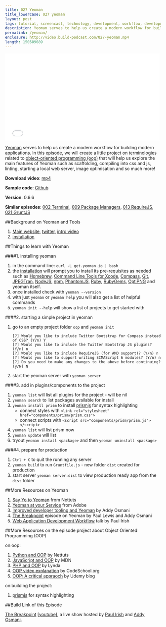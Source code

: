 ```yaml
---
title: 027 Yeoman
title_lowercase: 027 yeoman
layout: post
tags: tutorial, screencast, technology, development, workflow, development, yeoman, build, automation, optimisation, minification, scaffolding, generators, package managers
description: Yeoman serves to help us create a modern workflow for building modern applications. In this episode, we will create a little project on terminologies related to object-oriented programming (oop) that will help us explore the main features of Yeoman such as scaffolding, compiling into css and js, linting, starting a local web server, image optimisation and so much more!
permalink: /yeoman/
enclosure: http://video.build-podcast.com/027-yeoman.mp4
length: 150589689
---
```


<div id="video"><iframe src="//player.vimeo.com/video/56398883" width="500" height="281" frameborder="0" webkitallowfullscreen mozallowfullscreen allowfullscreen></iframe></div>

[Yeoman](http://yeoman.io/) serves to help us create a modern workflow for building modern applications. In this episode, we will create a little project on terminologies related to [object-oriented programming (oop)](http://en.wikipedia.org/wiki/Object-oriented_programming) that will help us explore the main features of Yeoman such as scaffolding, compiling into css and js, linting, starting a local web server, image optimisation and so much more!

<p><strong>Download video</strong>: <a href="http://video.build-podcast.com/027-yeoman.mp4" download="build-podcast-027-yeoman.mp4">mp4</a></p>

**Sample code**: [Github](https://github.com/sayanee/build-podcast/tree/master/027-yeoman)

**Version**: 0.9.6

**Similar episodes**: [002 Terminal](/terminal), [009 Package Managers](/package-managers), [013 RequireJS](/requirejs), [021 GruntJS](/gruntjs)

##Background on Yeoman and Tools

1. [Main website](http://yeoman.io/), [twitter](http://twitter.com/yeoman), [intro video](http://www.youtube.com/watch?v=vFacaBinGZ0#!)
1. [installation](https://github.com/yeoman/yeoman/wiki/Manual-Install)


##Things to learn with Yeoman

####1. installing yeoman

1. in the command line: `curl -L get.yeoman.io | bash`
1. the [installation](https://github.com/yeoman/yeoman/wiki/Manual-Install) will prompt you to install its pre-requisites as needed such as [Homebrew](http://mxcl.github.com/homebrew/), [Command Line Tools for Xcode](https://developer.apple.com/xcode/), [Compass](http://compass-style.org/), [Git](http://git-scm.com/), [JPEGTran](http://jpegclub.org/jpegtran/), [NodeJS](http://nodejs.org/), [npm](https://npmjs.org/), [PhantomJS](http://phantomjs.org/), [Ruby](http://www.ruby-lang.org/en/), [RubyGems](http://rubygems.org/), [OptiPNG](http://optipng.sourceforge.net/) and yeoman itself.
1. once installed check with `yeoman --version`
1. with just `yeoman` or `yeoman help` you will also get a list of helpful commands
1. `yeoman init --help` will show a list of projects to get started with

####2. starting a simple project in yeoman

1. go to an empty project folder `oop` and `yeoman init`

    ```
    [?] Would you like to include Twitter Bootstrap for Compass instead of CSS? (Y/n) Y
    [?] Would you like to include the Twitter Bootstrap JS plugins? (Y/n) n
    [?] Would you like to include RequireJS (for AMD support)? (Y/n) n
    [?] Would you like to support writing ECMAScript 6 modules? (Y/n) n
    [?] Do you need to make any changes to the above before continuing? (y/N) N
    ```
 1. start the yeoman server with `yeoman server`

####3. add in plugins/components to the project

1. `yeoman list` will list all plugins for the project - will be nil
1. `yeoman search` to list packages available for install
1. `yeoman install prism` to install [prismjs](http://prismjs.com/) for syntax highlighting
    - connect styles with `<link rel="stylesheet" href="components/prism/prism.css">`
    - connect scripts with `<script src="components/prism/prism.js"></script>`
1. `yeoman list` will list prism now
1. `yeoman update` will list
1. tryout `yeoman install <package>` and then `yeoman uninstall <package>`

####4. prepare for production

1. `Ctrl + C` to quit the running any server
1. `yeoman build` to run `Gruntfile.js` - new folder `dist` created for production
1. start server `yeoman server:dist` to view production ready app from the `dist` folder

##More Resources on Yeoman

1. [Say Yo to Yeoman](http://net.tutsplus.com/tutorials/tools-and-tips/say-yo-to-yeoman/) from Nettuts
1. [Yeoman at your Service](http://www.adobe.com/devnet/html5/articles/yeoman-at-your-service.html) from Adobe
1. [Improved developer tooling and Yeoman](http://addyosmani.com/blog/improved-developer-tooling-and-yeoman/) by Addy Osmani
1. [The Breakpoint](http://www.youtube.com/watch?v=ktwJ-EDiZoU) episode on Yeoman by Paul Lewis and Addy Osmani
1. [Web Application Development Workflow](http://www.youtube.com/watch?v=vDbbz-BdyYc) talk by Paul Irish

##More Resources on the episode project about Object Oriented Programming (OOP)

on oop:

1. [Python and OOP](http://net.tutsplus.com/tutorials/python-tutorials/python-from-scratch-object-oriented-programming/) by Nettuts
1. [JavaScript and OOP](https://developer.mozilla.org/en-US/docs/JavaScript/Introduction_to_Object-Oriented_JavaScript) by MDN
1. [PHP and OOP](http://www.lynda.com/PHP-tutorials/Object-Oriented-Programming-PHP/107953-2.html) by Lynda
1. [OOP video explanation](http://www.youtube.com/watch?v=lbXsrHGhBAU) by CodeSchool.org
1. [OOP: A critical appraoch](http://www.udemy.com/blog/object-oriented-programming-a-critical-approach/) by Udemy blog

on building the project:

1. [prismjs](http://prismjs.com/) for syntax highlighting

##Build Link of this Episode

[The Breakpoint](https://developers.google.com/live/shows/11128541/) [[youtube](http://www.youtube.com/user/GoogleDevelopers/videos?query=breakpoint)], a live show hosted by [Paul Irish](http://paulirish.com/) and [Addy Osmani](http://addyosmani.com/blog/).
